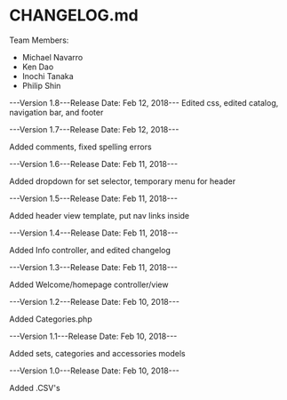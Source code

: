 # CHANGELOG.md

Team Members:
- Michael Navarro
- Ken Dao
- Inochi Tanaka
- Philip Shin

---Version 1.8---Release Date: Feb 12, 2018---
Edited css, edited catalog, navigation bar, and footer

---Version 1.7---Release Date: Feb 12, 2018---

Added comments, fixed spelling errors

---Version 1.6---Release Date: Feb 11, 2018---

Added dropdown for set selector, temporary menu for header

---Version 1.5---Release Date: Feb 11, 2018---

Added header view template, put nav links inside

---Version 1.4---Release Date: Feb 11, 2018---

Added Info controller, and edited changelog

---Version 1.3---Release Date: Feb 11, 2018---

Added Welcome/homepage controller/view

---Version 1.2---Release Date: Feb 10, 2018---

Added Categories.php

---Version 1.1---Release Date: Feb 10, 2018---

Added sets, categories and accessories models

---Version 1.0---Release Date: Feb 10, 2018---

Added .CSV's